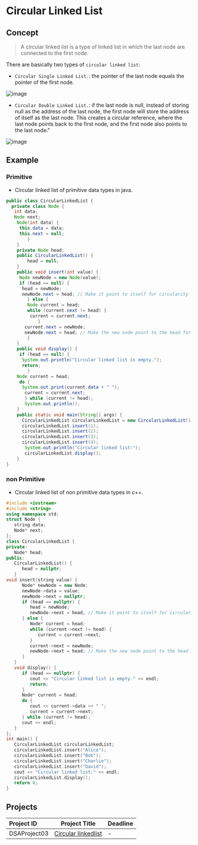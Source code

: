 # Circular Linked List

## Concept 
 > A circular linked list is a type of linked list in which the last node are connected to the first node.

There are basically two types of `circular linked list`:
* `Circular Single Linked List.`: the pointer of the last node equals the pointer of the first node.
  
![image](https://github.com/SAFCSP-Team/data-structures-and-algorithms-bootcamp/assets/148945652/ff25ed6a-bd89-45d2-bf2b-38ca73324371)


* `Circular Double Linked List.`: if the last node is null, instead of storing null as the address of the last node, the first node will store the address of itself as the last node. This creates a circular reference, where the last node points back to the first node, and the first node also points to the last node."
    
![image](https://github.com/SAFCSP-Team/data-structures-and-algorithms-bootcamp/assets/148945652/46181a8e-5ce6-4734-bfce-79954bd87466)


## Example 

### Primitive 
* Circular linked list of primitive data types in java.
```java
public class CircularLinkedList {
  private class Node {
   int data;
   Node next;
    Node(int data) {
     this.data = data;
     this.next = null;
        }
    }
    private Node head;
    public CircularLinkedList() {
        head = null;
    }
    public void insert(int value) {
     Node newNode = new Node(value);
     if (head == null) {
      head = newNode;
      newNode.next = head; // Make it point to itself for circularity
        } else {
        Node current = head;
        while (current.next != head) {
         current = current.next;
            }
       current.next = newNode;
       newNode.next = head; // Make the new node point to the head for circularity
        }
    }
    public void display() {
     if (head == null) {
      System.out.println("Circular linked list is empty.");
      return;
        }
    Node current = head;
     do {
      System.out.print(current.data + " ");
       current = current.next;
       } while (current != head);
       System.out.println();
    }
    public static void main(String[] args) {
      CircularLinkedList circularLinkedList = new CircularLinkedList();
      circularLinkedList.insert(1);
      circularLinkedList.insert(2);
      circularLinkedList.insert(3);
      circularLinkedList.insert(4);
       System.out.println("Circular linked list:");
       circularLinkedList.display();
    }
}
```

### non Primitive
* Circular linked list of non primitive data types in c++.
```c++
#include <iostream>
#include <string>
using namespace std;
struct Node {
   string data;
   Node* next;
};
class CircularLinkedList {
private:
   Node* head;
public:
   CircularLinkedList() {
      head = nullptr;
   }
void insert(string value) {
      Node* newNode = new Node;
      newNode->data = value;
      newNode->next = nullptr;
      if (head == nullptr) {
         head = newNode;
         newNode->next = head; // Make it point to itself for circularity
      } else {
         Node* current = head;
         while (current->next != head) {
            current = current->next;
         }
         current->next = newNode;
         newNode->next = head; // Make the new node point to the head for circularity
      }
   }
   void display() {
      if (head == nullptr) {
         cout << "Circular linked list is empty." << endl;
         return;
      }
      Node* current = head;
      do {
         cout << current->data << " ";
         current = current->next;
      } while (current != head);
      cout << endl;
   }
};
int main() {
   CircularLinkedList circularLinkedList;
   circularLinkedList.insert("Alice");
   circularLinkedList.insert("Bob");
   circularLinkedList.insert("Charlie");
   circularLinkedList.insert("David");
   cout << "Circular linked list:" << endl;
   circularLinkedList.display();
   return 0;
}
```

## Projects
Project ID | Project Title | Deadline |
|:-----|:-----------:|:-------------|
|DSAProject03| [Circular linkedlist](https://github.com/SAFCSP-Team/data-structures-and-algorithms-bootcamp/tree/main/data-structures-and-algorithms-101/02-data-structures/02-linked-list/projects/03-circular-linked-list) | - | 

